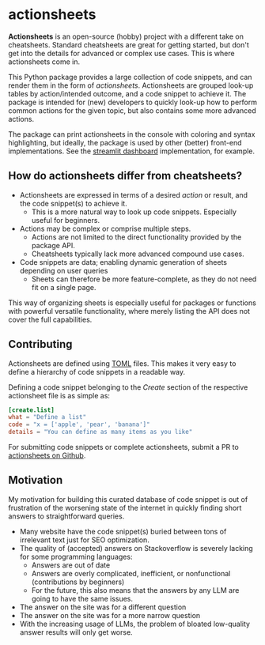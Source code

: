 # actionsheets

**Actionsheets** is an open-source (hobby) project with a different take on cheatsheets. 
Standard cheatsheets are great for getting started, but don't get into the details for advanced or complex use cases. 
This is where actionsheets come in.

This Python package provides a large collection of code snippets, and can render them in the form of _actionsheets_. Actionsheets are grouped look-up tables by action/intended outcome, and a code snippet to achieve it.
The package is intended for (new) developers to quickly look-up how to perform common actions for the given topic, but also contains some more advanced actions.

The package can print actionsheets in the console with coloring and syntax highlighting, but ideally, the package is used by other (better) front-end implementations. See the [streamlit dashboard](https://github.com/niekdt/actionsheets-streamlit) implementation, for example.

## How do actionsheets differ from cheatsheets?
- Actionsheets are expressed in terms of a desired *action* or result, and the code snippet(s) to achieve it.
  - This is a more natural way to look up code snippets. Especially useful for beginners.
- Actions may be complex or comprise multiple steps.
  - Actions are not limited to the direct functionality provided by the package API. 
  - Cheatsheets typically lack more advanced compound use cases.
- Code snippets are data; enabling dynamic generation of sheets depending on user queries
  - Sheets can therefore be more feature-complete, as they do not need fit on a single page.
    
This way of organizing sheets is especially useful for packages or functions with powerful versatile functionality, where merely listing the API does not cover the full capabilities. 

## Contributing
Actionsheets are defined using [TOML](https://toml.io/) files. 
This makes it very easy to define a hierarchy of code snippets in a readable way.

Defining a code snippet belonging to the _Create_ section of the respective actionsheet file is as simple as:
```toml
[create.list]
what = "Define a list"
code = "x = ['apple', 'pear', 'banana']"
details = "You can define as many items as you like"
```

For submitting code snippets or complete actionsheets, submit a PR to [actionsheets on Github](https://github.com/niekdt/actionsheets).

## Motivation
My motivation for building this curated database of code snippet is out of frustration of the worsening state of the internet in quickly finding short answers to straightforward queries.

- Many website have the code snippet(s) buried between tons of irrelevant text just for SEO optimization.
- The quality of (accepted) answers on Stackoverflow is severely lacking for some programming languages:
  - Answers are out of date
  - Answers are overly complicated, inefficient, or nonfunctional (contributions by beginners)
  - For the future, this also means that the answers by any LLM are going to have the same issues. 
- The answer on the site was for a different question
- The answer on the site was for a more narrow question
- With the increasing usage of LLMs, the problem of bloated low-quality answer results will only get worse.
     
